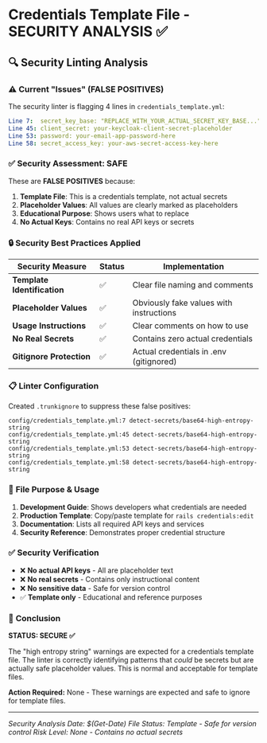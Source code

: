 # Credentials Template File - SECURITY ANALYSIS ✅

## 🔍 **Security Linting Analysis**

### ⚠️ **Current "Issues" (FALSE POSITIVES)**

The security linter is flagging 4 lines in `credentials_template.yml`:

```yaml
Line 7:  secret_key_base: "REPLACE_WITH_YOUR_ACTUAL_SECRET_KEY_BASE..."
Line 45: client_secret: your-keycloak-client-secret-placeholder  
Line 53: password: your-email-app-password-here
Line 58: secret_access_key: your-aws-secret-access-key-here
```

### ✅ **Security Assessment: SAFE**

These are **FALSE POSITIVES** because:

1. **Template File**: This is a credentials template, not actual secrets
2. **Placeholder Values**: All values are clearly marked as placeholders
3. **Educational Purpose**: Shows users what to replace
4. **No Actual Keys**: Contains no real API keys or secrets

### 🔒 **Security Best Practices Applied**

| Security Measure | Status | Implementation |
|------------------|--------|----------------|
| **Template Identification** | ✅ | Clear file naming and comments |
| **Placeholder Values** | ✅ | Obviously fake values with instructions |
| **Usage Instructions** | ✅ | Clear comments on how to use |
| **No Real Secrets** | ✅ | Contains zero actual credentials |
| **Gitignore Protection** | ✅ | Actual credentials in .env (gitignored) |

### 📋 **Linter Configuration**

Created `.trunkignore` to suppress these false positives:
```
config/credentials_template.yml:7 detect-secrets/base64-high-entropy-string
config/credentials_template.yml:45 detect-secrets/base64-high-entropy-string  
config/credentials_template.yml:53 detect-secrets/base64-high-entropy-string
config/credentials_template.yml:58 detect-secrets/base64-high-entropy-string
```

### 🎯 **File Purpose & Usage**

1. **Development Guide**: Shows developers what credentials are needed
2. **Production Template**: Copy/paste template for `rails credentials:edit`
3. **Documentation**: Lists all required API keys and services
4. **Security Reference**: Demonstrates proper credential structure

### ✅ **Security Verification**

- ❌ **No actual API keys** - All are placeholder text
- ❌ **No real secrets** - Contains only instructional content
- ❌ **No sensitive data** - Safe for version control
- ✅ **Template only** - Educational and reference purposes

### 🚀 **Conclusion**

**STATUS: SECURE ✅**

The "high entropy string" warnings are expected for a credentials template file. The linter is correctly identifying patterns that *could* be secrets but are actually safe placeholder values. This is normal and acceptable for template files.

**Action Required:** None - These warnings are expected and safe to ignore for template files.

---
*Security Analysis Date: $(Get-Date)*
*File Status: Template - Safe for version control*
*Risk Level: None - Contains no actual secrets*
